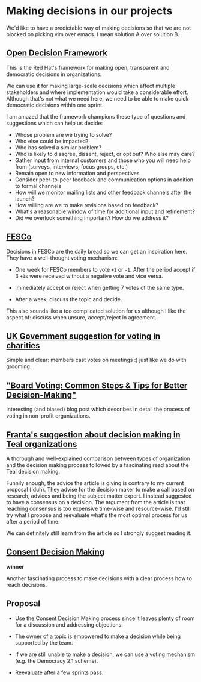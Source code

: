 # Making decisions in our projects

We'd like to have a predictable way of making decisions so that we are not
blocked on picking vim over emacs. I mean solution A over solution B.

## [Open Decision Framework](https://github.com/red-hat-people-team/open-decision-framework/blob/master/ODF-community.md)

This is the Red Hat's framework for making open, transparent and democratic
decisions in organizations.

We can use it for making large-scale decisions which affect multiple
stakeholders and where implementation would take a considerable effort.
Although that's not what we need here, we need to be able to make quick
democratic decisions within one sprint.

I am amazed that the framework champions these type of questions and
suggestions which can help us decide:

- Whose problem are we trying to solve?
- Who else could be impacted?
- Who has solved a similar problem?
- Who is likely to disagree, dissent, reject, or opt out? Who else may care?
- Gather input from internal customers and those who you will need help from (surveys, interviews, focus groups, etc.)
- Remain open to new information and perspectives
- Consider peer-to-peer feedback and communication options in addition to formal channels
- How will we monitor mailing lists and other feedback channels after the launch?
- How willing are we to make revisions based on feedback?
- What's a reasonable window of time for additional input and refinement?
- Did we overlook something important? How do we address it?

## [FESCo](https://docs.fedoraproject.org/en-US/fesco/)

Decisions in FESCo are the daily bread so we can get an inspiration here. They
have a well-thought voting mechanism:

- One week for FESCo members to vote `+1` or `-1`. After the period accept if 3
  `+1`s were received without a negative vote and vice versa.

- Immediately accept or reject when getting 7 votes of the same type.

- After a week, discuss the topic and decide.

This also sounds like a too complicated solution for us although I like the
aspect of: discuss when unsure, accept/reject in agreement.

## [UK Government suggestion for voting in charities](https://www.gov.uk/guidance/charity-meetings-making-decisions-and-voting#follow-voting-rules-if-applicable)

Simple and clear: members cast votes on meetings :) just like we do with grooming.

## ["Board Voting: Common Steps & Tips for Better Decision-Making"](https://boardable.com/blog/board-voting/)

Interesting (and biased) blog post which describes in detail the process of
voting in non-profit organizations.

## [Franta's suggestion about decision making in Teal organizations](https://reinventingorganizationswiki.com/theory/decision-making/)

A thorough and well-explained comparison between types of organization and the
decision making process followed by a fascinating read about the Teal decision
making.

Funnily enough, the advice the article is giving is contrary to my current
proposal ('duh). They advise for the decision maker to make a call based on
research, advices and being the subject matter expert. I instead suggested to
have a consensus on a decision. The argument from the article is that reaching
consensus is too expensive time-wise and resource-wise. I'd still try what I
propose and reevaluate what's the most optimal process for us after a period of
time.

We can definitely still learn from the article so I strongly suggest reading it.

## [Consent Decision Making](https://thedecider.app/consent-decision-making)

**winner**

Another fascinating process to make decisions with a clear process how to reach
decisions.

## Proposal

- Use the Consent Decision Making process since it leaves plenty of room for a
  discussion and addressing objections.

- The owner of a topic is empowered to make a decision while being supported by
  the team.

- If we are still unable to make a decision, we can use a voting mechanism
  (e.g. the Democracy 2.1 scheme).

- Reevaluate after a few sprints pass.
